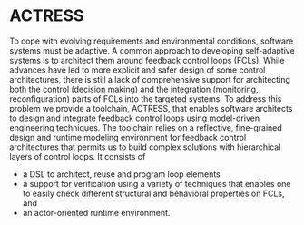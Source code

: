 # ACTRESS

To cope with evolving requirements and environmental conditions, software systems must be adaptive. A common approach to developing self-adaptive systems is to architect them around feedback control loops (FCLs). While advances have led to more explicit and safer design of some control architectures, there is still a lack of comprehensive support for architecting both the control (decision making) and the integration (monitoring, reconfiguration) parts of FCLs into the targeted systems. To address this problem we provide a toolchain, ACTRESS, that enables software architects to design and integrate feedback control loops using model-driven engineering techniques. The toolchain relies on a reflective, fine-grained design and runtime modeling environment for feedback control architectures that permits us to build complex solutions with hierarchical layers of control loops. It consists of 

* a DSL to architect, reuse and program loop elements
* a support for verification using a variety of techniques that enables one to easily check different structural and behavioral properties on FCLs, and 
* an actor-oriented runtime environment.
